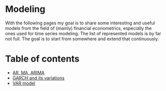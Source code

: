 # Modeling

With the following pages my goal is to share some interesting and useful models from the field of (mainly) financial econometrics, especially the ones used for time series modeling. The list of represented models is by far not full. The goal is to start from somewhere and extend that continuously.
# Table of contents

- [AR, MA, ARIMA](./ARIMA/README.md)
- [GARCH and its variations](./GARCH/README.md)
- [VAR model](./VAR/README.md)


